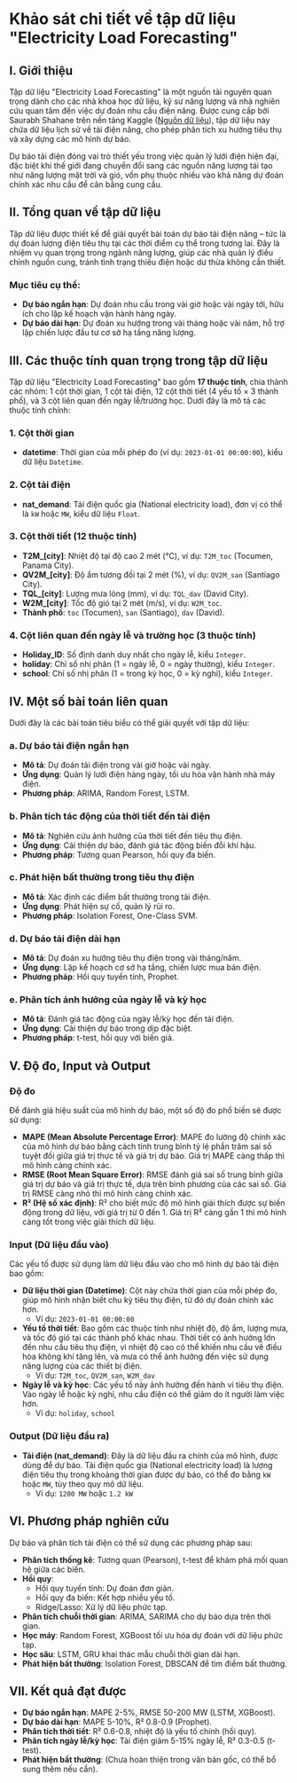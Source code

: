 # Khảo sát chi tiết về tập dữ liệu "Electricity Load Forecasting"

## I. Giới thiệu
Tập dữ liệu "Electricity Load Forecasting" là một nguồn tài nguyên quan trọng dành cho các nhà khoa học dữ liệu, kỹ sư năng lượng và nhà nghiên cứu quan tâm đến việc dự đoán nhu cầu điện năng. Được cung cấp bởi Saurabh Shahane trên nền tảng Kaggle ([Nguồn dữ liệu](https://www.kaggle.com/datasets/shubhammeshram579/electricity-load-forecasting)), tập dữ liệu này chứa dữ liệu lịch sử về tải điện năng, cho phép phân tích xu hướng tiêu thụ và xây dựng các mô hình dự báo.

Dự báo tải điện đóng vai trò thiết yếu trong việc quản lý lưới điện hiện đại, đặc biệt khi thế giới đang chuyển đổi sang các nguồn năng lượng tái tạo như năng lượng mặt trời và gió, vốn phụ thuộc nhiều vào khả năng dự đoán chính xác nhu cầu để cân bằng cung cầu.

## II. Tổng quan về tập dữ liệu
Tập dữ liệu được thiết kế để giải quyết bài toán dự báo tải điện năng – tức là dự đoán lượng điện tiêu thụ tại các thời điểm cụ thể trong tương lai. Đây là nhiệm vụ quan trọng trong ngành năng lượng, giúp các nhà quản lý điều chỉnh nguồn cung, tránh tình trạng thiếu điện hoặc dư thừa không cần thiết.

### Mục tiêu cụ thể:
- **Dự báo ngắn hạn**: Dự đoán nhu cầu trong vài giờ hoặc vài ngày tới, hữu ích cho lập kế hoạch vận hành hàng ngày.
- **Dự báo dài hạn**: Dự đoán xu hướng trong vài tháng hoặc vài năm, hỗ trợ lập chiến lược đầu tư cơ sở hạ tầng năng lượng.

## III. Các thuộc tính quan trọng trong tập dữ liệu
Tập dữ liệu "Electricity Load Forecasting" bao gồm **17 thuộc tính**, chia thành các nhóm: 1 cột thời gian, 1 cột tải điện, 12 cột thời tiết (4 yếu tố × 3 thành phố), và 3 cột liên quan đến ngày lễ/trường học. Dưới đây là mô tả các thuộc tính chính:

### 1. Cột thời gian
- **datetime**: Thời gian của mỗi phép đo (ví dụ: `2023-01-01 00:00:00`), kiểu dữ liệu `Datetime`.


### 2. Cột tải điện
- **nat_demand**: Tải điện quốc gia (National electricity load), đơn vị có thể là `kW` hoặc `MW`, kiểu dữ liệu `Float`.


### 3. Cột thời tiết (12 thuộc tính)
- **T2M_[city]**: Nhiệt độ tại độ cao 2 mét (°C), ví dụ: `T2M_toc` (Tocumen, Panama City).
- **QV2M_[city]**: Độ ẩm tương đối tại 2 mét (%), ví dụ: `QV2M_san` (Santiago City).
- **TQL_[city]**: Lượng mưa lỏng (mm), ví dụ: `TQL_dav` (David City).
- **W2M_[city]**: Tốc độ gió tại 2 mét (m/s), ví dụ: `W2M_toc`.
- **Thành phố**: `toc` (Tocumen), `san` (Santiago), `dav` (David).

### 4. Cột liên quan đến ngày lễ và trường học (3 thuộc tính)
- **Holiday_ID**: Số định danh duy nhất cho ngày lễ, kiểu `Integer`.
- **holiday**: Chỉ số nhị phân (1 = ngày lễ, 0 = ngày thường), kiểu `Integer`.
- **school**: Chỉ số nhị phân (1 = trong kỳ học, 0 = kỳ nghỉ), kiểu `Integer`.

## IV. Một số bài toán liên quan
Dưới đây là các bài toán tiêu biểu có thể giải quyết với tập dữ liệu:

### a. Dự báo tải điện ngắn hạn
- **Mô tả**: Dự đoán tải điện trong vài giờ hoặc vài ngày.
- **Ứng dụng**: Quản lý lưới điện hàng ngày, tối ưu hóa vận hành nhà máy điện.
- **Phương pháp**: ARIMA, Random Forest, LSTM.

### b. Phân tích tác động của thời tiết đến tải điện
- **Mô tả**: Nghiên cứu ảnh hưởng của thời tiết đến tiêu thụ điện.
- **Ứng dụng**: Cải thiện dự báo, đánh giá tác động biến đổi khí hậu.
- **Phương pháp**: Tương quan Pearson, hồi quy đa biến.

### c. Phát hiện bất thường trong tiêu thụ điện
- **Mô tả**: Xác định các điểm bất thường trong tải điện.
- **Ứng dụng**: Phát hiện sự cố, quản lý rủi ro.
- **Phương pháp**: Isolation Forest, One-Class SVM.

### d. Dự báo tải điện dài hạn
- **Mô tả**: Dự đoán xu hướng tiêu thụ điện trong vài tháng/năm.
- **Ứng dụng**: Lập kế hoạch cơ sở hạ tầng, chiến lược mua bán điện.
- **Phương pháp**: Hồi quy tuyến tính, Prophet.

### e. Phân tích ảnh hưởng của ngày lễ và kỳ học
- **Mô tả**: Đánh giá tác động của ngày lễ/kỳ học đến tải điện.
- **Ứng dụng**: Cải thiện dự báo trong dịp đặc biệt.
- **Phương pháp**: t-test, hồi quy với biến giả.

## V. Độ đo, Input và Output

### Độ đo
Để đánh giá hiệu suất của mô hình dự báo, một số độ đo phổ biến sẽ được sử dụng:

- **MAPE (Mean Absolute Percentage Error)**: MAPE đo lường độ chính xác của mô hình dự báo bằng cách tính trung bình tỷ lệ phần trăm sai số tuyệt đối giữa giá trị thực tế và giá trị dự báo. Giá trị MAPE càng thấp thì mô hình càng chính xác.
- **RMSE (Root Mean Square Error)**: RMSE đánh giá sai số trung bình giữa giá trị dự báo và giá trị thực tế, dựa trên bình phương của các sai số. Giá trị RMSE càng nhỏ thì mô hình càng chính xác.
- **R² (Hệ số xác định)**: R² cho biết mức độ mô hình giải thích được sự biến động trong dữ liệu, với giá trị từ 0 đến 1. Giá trị R² càng gần 1 thì mô hình càng tốt trong việc giải thích dữ liệu.

### Input (Dữ liệu đầu vào)
Các yếu tố được sử dụng làm dữ liệu đầu vào cho mô hình dự báo tải điện bao gồm:

- **Dữ liệu thời gian (Datetime)**: Cột này chứa thời gian của mỗi phép đo, giúp mô hình nhận biết chu kỳ tiêu thụ điện, từ đó dự đoán chính xác hơn.
  - Ví dụ: `2023-01-01 00:00:00`
- **Yếu tố thời tiết**: Bao gồm các thuộc tính như nhiệt độ, độ ẩm, lượng mưa, và tốc độ gió tại các thành phố khác nhau. Thời tiết có ảnh hưởng lớn đến nhu cầu tiêu thụ điện, vì nhiệt độ cao có thể khiến nhu cầu về điều hòa không khí tăng lên, và mưa có thể ảnh hưởng đến việc sử dụng năng lượng của các thiết bị điện.
  - Ví dụ: `T2M_toc`, `QV2M_san`, `W2M_dav`
- **Ngày lễ và kỳ học**: Các yếu tố này ảnh hưởng đến hành vi tiêu thụ điện. Vào ngày lễ hoặc kỳ nghỉ, nhu cầu điện có thể giảm do ít người làm việc hơn.
  - Ví dụ: `holiday`, `school`

### Output (Dữ liệu đầu ra)
- **Tải điện (nat_demand)**: Đây là dữ liệu đầu ra chính của mô hình, được dùng để dự báo. Tải điện quốc gia (National electricity load) là lượng điện tiêu thụ trong khoảng thời gian được dự báo, có thể đo bằng `kW` hoặc `MW`, tùy theo quy mô dữ liệu.
  - Ví dụ: `1200 MW` hoặc `1.2 kW`

## VI. Phương pháp nghiên cứu
Dự báo và phân tích tải điện có thể sử dụng các phương pháp sau:

- **Phân tích thống kê**: Tương quan (Pearson), t-test để khám phá mối quan hệ giữa các biến.
- **Hồi quy**:
  - Hồi quy tuyến tính: Dự đoán đơn giản.
  - Hồi quy đa biến: Kết hợp nhiều yếu tố.
  - Ridge/Lasso: Xử lý dữ liệu phức tạp.
- **Phân tích chuỗi thời gian**: ARIMA, SARIMA cho dự báo dựa trên thời gian.
- **Học máy**: Random Forest, XGBoost tối ưu hóa dự đoán với dữ liệu phức tạp.
- **Học sâu**: LSTM, GRU khai thác mẫu chuỗi thời gian dài hạn.
- **Phát hiện bất thường**: Isolation Forest, DBSCAN để tìm điểm bất thường.

## VII. Kết quả đạt được
- **Dự báo ngắn hạn**: MAPE 2-5%, RMSE 50-200 MW (LSTM, XGBoost).
- **Dự báo dài hạn**: MAPE 5-10%, R² 0.8-0.9 (Prophet).
- **Phân tích thời tiết**: R² 0.6-0.8, nhiệt độ là yếu tố chính (hồi quy).
- **Phân tích ngày lễ/kỳ học**: Tải điện giảm 5-15% ngày lễ, R² 0.3-0.5 (t-test).
- **Phát hiện bất thường**: (Chưa hoàn thiện trong văn bản gốc, có thể bổ sung thêm nếu cần).
